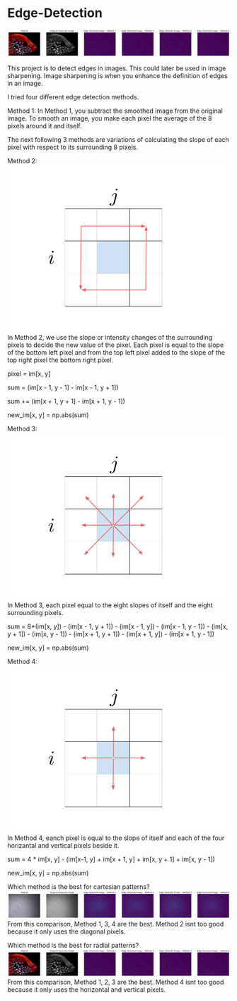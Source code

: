 # Edge-Detection

![](Edge-Detection-Examples.png)


This project is to detect edges in images. This could later be used in image sharpening. Image sharpening is when you enhance the definition of edges in an image. 



I tried four different edge detection methods. 



Method 1:
In Method 1, you subtract the smoothed image from the original image. To smooth an image, you make each pixel the average of the 8 pixels around it and itself.


The next following 3 methods are variations of calculating the slope of each pixel with respect to its surrounding 8 pixels.


Method 2:
![](Method-2-Diagram.png)
In Method 2, we use the slope or intensity changes of the surrounding pixels to decide the new value of the pixel. Each pixel is equal to the slope of the bottom left pixel and from the top left pixel added to the slope of the top right pixel the  bottom right pixel.

pixel = im[x, y]

sum = (im[x - 1, y - 1] - im[x - 1, y + 1])

sum += (im[x + 1, y + 1] - im[x + 1, y - 1])

new_im[x, y] = np.abs(sum)



Method 3:
![](Method-3-Diagram.png)
In Method 3, each pixel equal to the eight slopes of itself and the eight surrounding pixels.

sum = 8*(im[x, y]) - (im[x - 1, y + 1]) - (im[x - 1, y]) - (im[x - 1, y - 1]) - (im[x, y + 1]) - (im[x, y - 1]) - (im[x + 1, y + 1]) - (im[x + 1, y]) - (im[x + 1, y - 1])

new_im[x, y] = np.abs(sum)



Method 4:
![](Method-4-Diagram.png)
In Method 4, eanch pixel is equal to the slope of itself and each of the four horizantal and vertical pixels beside it.

sum = 4 * im[x, y] - (im[x-1, y] + im[x + 1, y] + im[x, y + 1] + im[x, y - 1])

new_im[x, y] = np.abs(sum)


Which method is the best for cartesian patterns?
![](Cartesian-Pattern-Comparison.png)
From this comparison, Method 1, 3, 4 are the best. Method 2 isnt too good because it only uses the diagonal pixels. 


Which method is the best for radial patterns?
![](Radial-Pattern-Comparison.png)
From this comparison, Method 1, 2, 3 are the best. Method 4 isnt too good because it only uses the horizontal and vertical pixels. 
